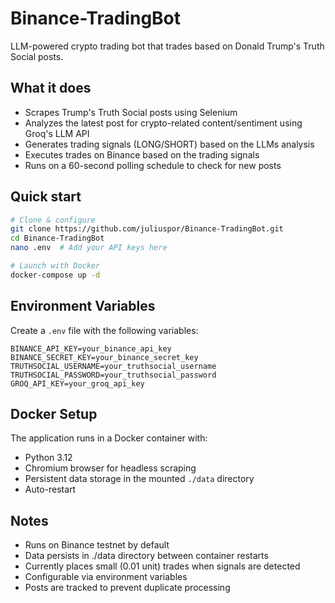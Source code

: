 # Binance-TradingBot

LLM-powered crypto trading bot that trades based on Donald Trump's Truth Social posts.

## What it does
- Scrapes Trump's Truth Social posts using Selenium
- Analyzes the latest post for crypto-related content/sentiment using Groq's LLM API
- Generates trading signals (LONG/SHORT) based on the LLMs analysis
- Executes trades on Binance based on the trading signals
- Runs on a 60-second polling schedule to check for new posts

## Quick start

```bash
# Clone & configure
git clone https://github.com/juliuspor/Binance-TradingBot.git
cd Binance-TradingBot
nano .env  # Add your API keys here

# Launch with Docker 
docker-compose up -d
```

## Environment Variables
Create a `.env` file with the following variables:

```
BINANCE_API_KEY=your_binance_api_key
BINANCE_SECRET_KEY=your_binance_secret_key
TRUTHSOCIAL_USERNAME=your_truthsocial_username
TRUTHSOCIAL_PASSWORD=your_truthsocial_password
GROQ_API_KEY=your_groq_api_key
```

## Docker Setup
The application runs in a Docker container with:
- Python 3.12
- Chromium browser for headless scraping
- Persistent data storage in the mounted `./data` directory
- Auto-restart 

## Notes
- Runs on Binance testnet by default
- Data persists in ./data directory between container restarts
- Currently places small (0.01 unit) trades when signals are detected
- Configurable via environment variables
- Posts are tracked to prevent duplicate processing